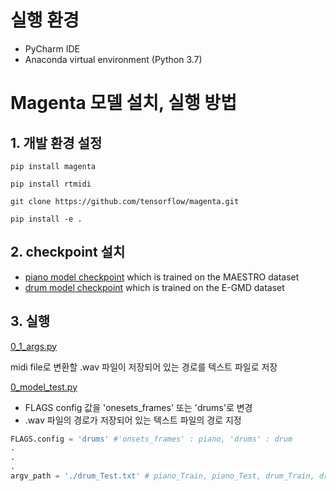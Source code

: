 # 실행 환경

- PyCharm IDE
- Anaconda virtual environment (Python 3.7)

# Magenta 모델 설치, 실행 방법

## 1. 개발 환경 설정

``` pip install magenta ```

``` pip install rtmidi ``` 

``` git clone https://github.com/tensorflow/magenta.git ```

``` pip install -e . ```

## 2. checkpoint 설치
- [piano model checkpoint](https://storage.googleapis.com/magentadata/models/onsets_frames_transcription/maestro_checkpoint.zip) which is trained on the MAESTRO dataset
- [drum model checkpoint](https://storage.googleapis.com/magentadata/models/onsets_frames_transcription/e-gmd_checkpoint.zip) which is trained on the E-GMD dataset

## 3. 실행

[0_1_args.py](0_1_args.py)

midi file로 변환할 .wav 파일이 저장되어 있는 경로를 텍스트 파일로 저장 

[0_model_test.py](0_model_test.py)
- FLAGS config 값을 'onesets_frames' 또는 'drums'로 변경
- .wav 파일의 경로가 저장되어 있는 텍스트 파일의 경로 지정 
```python
FLAGS.config = 'drums' #'onsets_frames' : piano, 'drums' : drum
.
.
.
argv_path = './drum_Test.txt' # piano_Train, piano_Test, drum_Train, drum_Test
```
